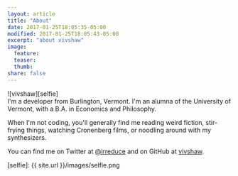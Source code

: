 ```yaml
---
layout: article
title: "About"
date: 2017-01-25T18:05:35-05:00
modified: 2017-01-25T18:05:43-05:00
excerpt: "about vivshaw"
image:
  feature:
  teaser:
  thumb:
share: false
---
```


<div class="pull-right" markdown="span">
![vivshaw][selfie]
</div>
I'm a developer from Burlington, Vermont. I'm an alumna of the University of Vermont, with a B.A. in Economics and Philosophy.

When I'm not coding, you'll generally find me reading weird fiction, stir-frying things, watching Cronenberg films, or noodling around with my synthesizers.

You can find me on Twitter at [@irreduce](https://twitter.com/irreduce) and on GitHub at [vivshaw](https://github.com/vivshaw).

[selfie]: {{ site.url }}/images/selfie.png